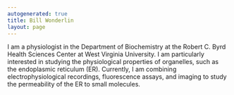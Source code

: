 ```yaml
---
autogenerated: true
title: Bill Wonderlin
layout: page
---
```


I am a physiologist in the Department of Biochemistry at the Robert C.
Byrd Health Sciences Center at West Virginia University. I am
particularly interested in studying the physiological properties of
organelles, such as the endoplasmic reticulum (ER). Currently, I am
combining electrophysiological recordings, fluorescence assays, and
imaging to study the permeability of the ER to small molecules.
